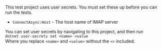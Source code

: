 ﻿This test project uses user secrets.
You must set these up before you can run the tests.

 - `ConnectAsync:Host` - The host name of IMAP server

You can set user secrets by navigating to this project, and then run  
`dotnet user-secrets set <name> <value`  
Where you replace `<name>` and `<value>` without the `<>` included.
